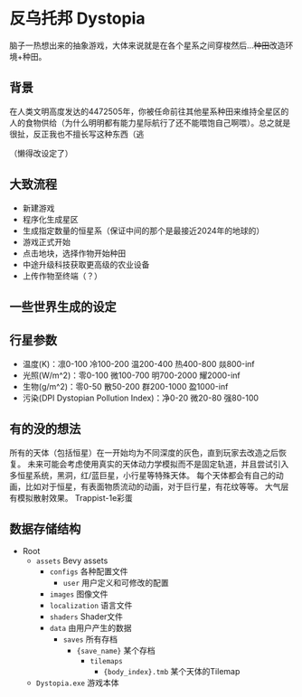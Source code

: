 # 反乌托邦 Dystopia

脑子一热想出来的抽象游戏，大体来说就是在各个星系之间穿梭然后...~~种田~~改造环境+种田。

## 背景

在人类文明高度发达的4472505年，你被任命前往其他星系种田来维持全星区的人的食物供给（为什么明明都有能力星际航行了还不能喂饱自己啊喂）。总之就是很扯，反正我也不擅长写这种东西（逃

（懒得改设定了）

## 大致流程

- 新建游戏
- 程序化生成星区
- 生成指定数量的恒星系（保证中间的那个是最接近2024年的地球的）
- 游戏正式开始
- 点击地块，选择作物开始种田
- 中途升级科技获取更高级的农业设备
- 上传作物至终端（？）

## 一些世界生成的设定



## 行星参数

- 温度(K)：凛0-100 冷100-200 温200-400 热400-800 燚800-inf
- 光照(W/m^2)：零0-100 微100-700 明700-2000 耀2000-inf
- 生物(g/m^2)：零0-50 散50-200 群200-1000 盈1000-inf
- 污染(DPI Dystopian Pollution Index)：净0-20 微20-80 强80-100

## 有的没的想法

所有的天体（包括恒星）在一开始均为不同深度的灰色，直到玩家去改造之后恢复。
未来可能会考虑使用真实的天体动力学模拟而不是固定轨道，并且尝试引入多恒星系统，黑洞，红/蓝巨星，小行星等特殊天体。
每个天体都会有自己的动画，比如对于恒星，有表面物质流动的动画，对于巨行星，有花纹等等。
大气层有模拟散射效果。
Trappist-1e彩蛋

## 数据存储结构

- Root
  - `assets` Bevy assets
    - `configs` 各种配置文件
      - `user` 用户定义和可修改的配置
    - `images` 图像文件
    - `localization` 语言文件
    - `shaders` Shader文件
    - `data` 由用户产生的数据
      - `saves` 所有存档
        - `{save_name}` 某个存档
          - `tilemaps`
            - `{body_index}.tmb` 某个天体的Tilemap
  - `Dystopia.exe` 游戏本体
